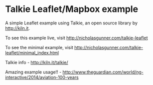 Talkie Leaflet/Mapbox example
===========

A simple Leaflet example using Talkie, an open source library by http://kiln.it.

To see this example live, visit http://nicholasgunner.com/talkie-leaflet

To see the minimal example, visit http://nicholasgunner.com/talkie-leaflet/minimal_index.html

Talkie info - http://kiln.it/talkie/

Amazing example usage!! - http://www.theguardian.com/world/ng-interactive/2014/aviation-100-years
